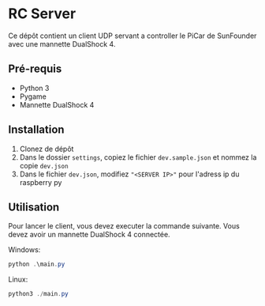 # RC Server

Ce dépôt contient un client UDP servant a controller le PiCar de SunFounder avec une mannette DualShock 4.

## Pré-requis

 - Python 3
 - Pygame
 - Mannette DualShock 4

## Installation

1. Clonez de dépôt
2. Dans le dossier `settings`, copiez le fichier `dev.sample.json` et nommez la copie `dev.json`
3. Dans le fichier `dev.json`, modifiez `"<SERVER IP>"` pour l'adress ip du raspberry py

## Utilisation

Pour lancer le client, vous devez executer la commande suivante.
Vous devez avoir un mannette DualShock 4 connectée.

Windows:
```powershell
python .\main.py
```

Linux:
```powershell
python3 ./main.py
```